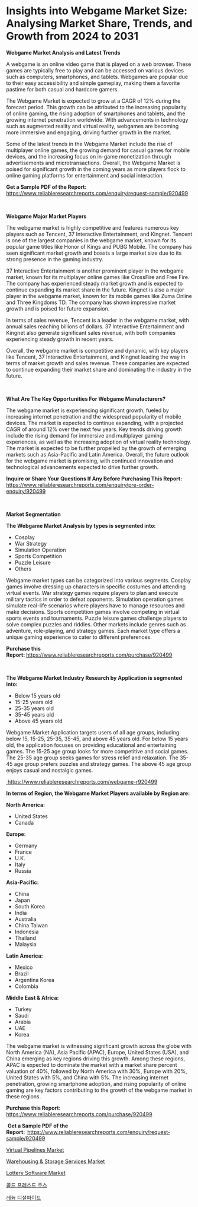 <p><h1>Insights into Webgame Market Size: Analysing Market Share, Trends, and Growth from 2024 to 2031</h1></p><p><strong>Webgame Market Analysis and Latest Trends</strong></p>
<p><p>A webgame is an online video game that is played on a web browser. These games are typically free to play and can be accessed on various devices such as computers, smartphones, and tablets. Webgames are popular due to their easy accessibility and simple gameplay, making them a favorite pastime for both casual and hardcore gamers.</p><p>The Webgame Market is expected to grow at a CAGR of 12% during the forecast period. This growth can be attributed to the increasing popularity of online gaming, the rising adoption of smartphones and tablets, and the growing internet penetration worldwide. With advancements in technology such as augmented reality and virtual reality, webgames are becoming more immersive and engaging, driving further growth in the market.</p><p>Some of the latest trends in the Webgame Market include the rise of multiplayer online games, the growing demand for casual games for mobile devices, and the increasing focus on in-game monetization through advertisements and microtransactions. Overall, the Webgame Market is poised for significant growth in the coming years as more players flock to online gaming platforms for entertainment and social interaction.</p></p>
<p><strong>Get a Sample PDF of the Report:&nbsp;</strong> <a href="https://www.reliableresearchreports.com/enquiry/request-sample/920499">https://www.reliableresearchreports.com/enquiry/request-sample/920499</a></p>
<p>&nbsp;</p>
<p><strong>Webgame Major Market Players</strong></p>
<p><p>The webgame market is highly competitive and features numerous key players such as Tencent, 37 Interactive Entertainment, and Kingnet. Tencent is one of the largest companies in the webgame market, known for its popular game titles like Honor of Kings and PUBG Mobile. The company has seen significant market growth and boasts a large market size due to its strong presence in the gaming industry.</p><p>37 Interactive Entertainment is another prominent player in the webgame market, known for its multiplayer online games like CrossFire and Free Fire. The company has experienced steady market growth and is expected to continue expanding its market share in the future. Kingnet is also a major player in the webgame market, known for its mobile games like Zuma Online and Three Kingdoms TD. The company has shown impressive market growth and is poised for future expansion.</p><p>In terms of sales revenue, Tencent is a leader in the webgame market, with annual sales reaching billions of dollars. 37 Interactive Entertainment and Kingnet also generate significant sales revenue, with both companies experiencing steady growth in recent years.</p><p>Overall, the webgame market is competitive and dynamic, with key players like Tencent, 37 Interactive Entertainment, and Kingnet leading the way in terms of market growth and sales revenue. These companies are expected to continue expanding their market share and dominating the industry in the future.</p></p>
<p>&nbsp;</p>
<p><strong>What Are The Key Opportunities For Webgame Manufacturers?</strong></p>
<p><p>The webgame market is experiencing significant growth, fueled by increasing internet penetration and the widespread popularity of mobile devices. The market is expected to continue expanding, with a projected CAGR of around 12% over the next few years. Key trends driving growth include the rising demand for immersive and multiplayer gaming experiences, as well as the increasing adoption of virtual reality technology. The market is expected to be further propelled by the growth of emerging markets such as Asia-Pacific and Latin America. Overall, the future outlook for the webgame market is promising, with continued innovation and technological advancements expected to drive further growth.</p></p>
<p><strong>Inquire or Share Your Questions If Any Before Purchasing This Report:</strong> <a href="https://www.reliableresearchreports.com/enquiry/pre-order-enquiry/920499">https://www.reliableresearchreports.com/enquiry/pre-order-enquiry/920499</a></p>
<p>&nbsp;</p>
<p><strong>Market Segmentation</strong></p>
<p><strong>The Webgame Market Analysis by types is segmented into:</strong></p>
<p><ul><li>Cosplay</li><li>War Strategy</li><li>Simulation Operation</li><li>Sports Competition</li><li>Puzzle Leisure</li><li>Others</li></ul></p>
<p><p>Webgame market types can be categorized into various segments. Cosplay games involve dressing up characters in specific costumes and attending virtual events. War strategy games require players to plan and execute military tactics in order to defeat opponents. Simulation operation games simulate real-life scenarios where players have to manage resources and make decisions. Sports competition games involve competing in virtual sports events and tournaments. Puzzle leisure games challenge players to solve complex puzzles and riddles. Other markets include genres such as adventure, role-playing, and strategy games. Each market type offers a unique gaming experience to cater to different preferences.</p></p>
<p><strong>Purchase this Report:&nbsp;</strong><a href="https://www.reliableresearchreports.com/purchase/920499">https://www.reliableresearchreports.com/purchase/920499</a></p>
<p>&nbsp;</p>
<p><strong>The Webgame Market Industry Research by Application is segmented into:</strong></p>
<p><ul><li>Below 15 years old</li><li>15-25 years old</li><li>25-35 years old</li><li>35-45 years old</li><li>Above 45 years old</li></ul></p>
<p><p>Webgame Market Application targets users of all age groups, including below 15, 15-25, 25-35, 35-45, and above 45 years old. For below 15 years old, the application focuses on providing educational and entertaining games. The 15-25 age group looks for more competitive and social games. The 25-35 age group seeks games for stress relief and relaxation. The 35-45 age group prefers puzzles and strategy games. The above 45 age group enjoys casual and nostalgic games.</p></p>
<p><a href="https://www.reliableresearchreports.com/webgame-r920499">&nbsp;https://www.reliableresearchreports.com/webgame-r920499</a></p>
<p><strong>In terms of Region, the Webgame Market Players available by Region are:</strong></p>
<p>
    <p> <strong> North America: </strong>
        <ul>
            <li>United States</li>
            <li>Canada</li>
        </ul>
        </p> 
    <p> <strong> Europe: </strong>
        <ul>
            <li>Germany</li>
            <li>France</li>
            <li>U.K.</li>
            <li>Italy</li>
            <li>Russia</li>
        </ul>
        </p> 
    <p> <strong> Asia-Pacific: </strong>
        <ul>
            <li>China</li>
            <li>Japan</li>
            <li>South Korea</li>
            <li>India</li>
            <li>Australia</li>
            <li>China Taiwan</li>
            <li>Indonesia</li>
            <li>Thailand</li>
            <li>Malaysia</li>
        </ul>
        </p> 
    <p> <strong> Latin America: </strong>
        <ul>
            <li>Mexico</li>
            <li>Brazil</li>
            <li>Argentina Korea</li>
            <li>Colombia</li>
        </ul>
        </p> 
    <p> <strong> Middle East & Africa: </strong>
        <ul>
            <li>Turkey</li>
            <li>Saudi</li>
            <li>Arabia</li>
            <li>UAE</li>
            <li>Korea</li>
        </ul>
    </p>
    </p>
<p><p>The webgame market is witnessing significant growth across the globe with North America (NA), Asia Pacific (APAC), Europe, United States (USA), and China emerging as key regions driving this growth. Among these regions, APAC is expected to dominate the market with a market share percent valuation of 40%, followed by North America with 30%, Europe with 20%, United States with 5%, and China with 5%. The increasing internet penetration, growing smartphone adoption, and rising popularity of online gaming are key factors contributing to the growth of the webgame market in these regions.</p></p>
<p><strong>Purchase this Report: </strong><a href="https://www.reliableresearchreports.com/purchase/920499">https://www.reliableresearchreports.com/purchase/920499</a></p>
<p>&nbsp;<strong>Get a Sample PDF of the Report:&nbsp;&nbsp;</strong><a href="https://www.reliableresearchreports.com/enquiry/request-sample/920499">https://www.reliableresearchreports.com/enquiry/request-sample/920499</a></p>
<p><strong></strong></p>
<p><p><a href="https://github.com/velmabcooper52024/Market-Research-Report-List-1/blob/main/virtual-pipelines-market.md">Virtual Pipelines Market</a></p><p><a href="https://github.com/xphhkedv5/Market-Research-Report-List-1/blob/main/warehousing-storage-services-market.md">Warehousing & Storage Services Market</a></p><p><a href="https://github.com/rontaybrewer02024/Market-Research-Report-List-1/blob/main/lottery-software-market.md">Lottery Software Market</a></p><p><a href="https://github.com/konokaryan/Market-Research-Report-List-2/blob/main/361192078413.md">콜드 프레스드 주스</a></p><p><a href="https://github.com/mithunmistry2258/Market-Research-Report-List-2/blob/main/980928178412.md">레늄 디설파이드</a></p></p>